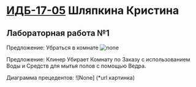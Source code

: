 # [ИДБ-17-05](https://github.com/stankin/design-part-1/wiki/list-idb-17-05) Шляпкина Кристина
## Лабораторная работа №1

Предложение: Убраться в комнате
![none]()

Предложение: Клинер Убирает Комнату по Заказу с использованием Воды и Средств для мытья полов с помощью Ведра.

Диаграмма прецедентов: 
![None] (*url картинка)
